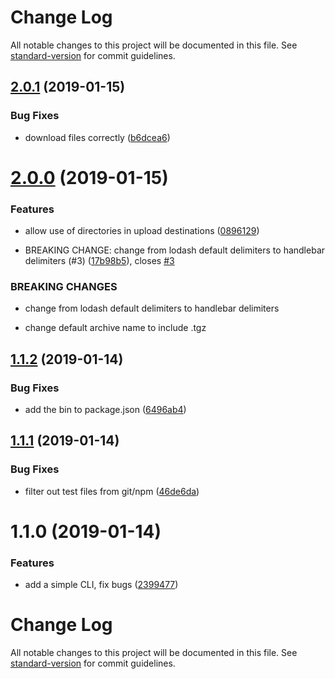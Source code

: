 # Change Log

All notable changes to this project will be documented in this file. See [standard-version](https://github.com/conventional-changelog/standard-version) for commit guidelines.

<a name="2.0.1"></a>
## [2.0.1](https://github.com/npm-wharf/cloud-archive/compare/v2.0.0...v2.0.1) (2019-01-15)


### Bug Fixes

* download files correctly ([b6dcea6](https://github.com/npm-wharf/cloud-archive/commit/b6dcea6))



<a name="2.0.0"></a>
# [2.0.0](https://github.com/npm-wharf/cloud-archive/compare/v1.1.2...v2.0.0) (2019-01-15)


### Features

* allow use of directories in upload destinations ([0896129](https://github.com/npm-wharf/cloud-archive/commit/0896129))


* BREAKING CHANGE: change from lodash default delimiters to handlebar delimiters (#3) ([17b98b5](https://github.com/npm-wharf/cloud-archive/commit/17b98b5)), closes [#3](https://github.com/npm-wharf/cloud-archive/issues/3)


### BREAKING CHANGES

* change from lodash default delimiters to handlebar delimiters

* change default archive name to include .tgz



<a name="1.1.2"></a>
## [1.1.2](https://github.com/npm-wharf/cloud-archive/compare/v1.1.1...v1.1.2) (2019-01-14)


### Bug Fixes

* add the bin to package.json ([6496ab4](https://github.com/npm-wharf/cloud-archive/commit/6496ab4))



<a name="1.1.1"></a>
## [1.1.1](https://github.com/npm-wharf/cloud-archive/compare/v1.1.0...v1.1.1) (2019-01-14)


### Bug Fixes

* filter out test files from git/npm ([46de6da](https://github.com/npm-wharf/cloud-archive/commit/46de6da))



<a name="1.1.0"></a>
# 1.1.0 (2019-01-14)


### Features

* add a simple CLI, fix bugs ([2399477](https://github.com/npm-wharf/cloud-archive/commit/2399477))



# Change Log

All notable changes to this project will be documented in this file. See [standard-version](https://github.com/conventional-changelog/standard-version) for commit guidelines.
